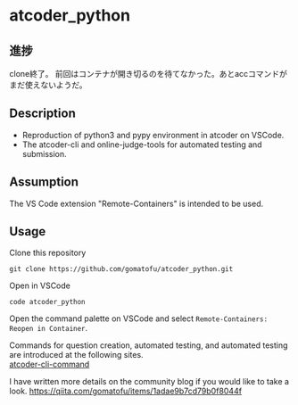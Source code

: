 # atcoder_python  

## 進捗  
clone終了。
前回はコンテナが開き切るのを待てなかった。あとaccコマンドがまだ使えないようだ。
## Description  
* Reproduction of python3 and pypy environment in atcoder on VSCode.
* The atcoder-cli and online-judge-tools for automated testing and submission.

## Assumption
The VS Code extension "Remote-Containers" is intended to be used.

## Usage
Clone this repository
 ```
 git clone https://github.com/gomatofu/atcoder_python.git
 ```
Open in VSCode
 ```
 code atcoder_python
 ```
Open the command palette on VSCode and select `Remote-Containers: Reopen in Container`.

Commands for question creation, automated testing, and automated testing are introduced at the following sites.  
[atcoder-cli-command](http://tatamo.81.la/blog/2018/12/07/atcoder-cli-tutorial/)  

I have written more details on the community blog if you would like to take a look.
https://qiita.com/gomatofu/items/1adae9b7cd79b0f8044f
